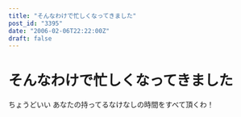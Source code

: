 ```yaml
---
title: "そんなわけで忙しくなってきました"
post_id: "3395"
date: "2006-02-06T22:22:00Z"
draft: false
---
```


# そんなわけで忙しくなってきました

ちょうどいい あなたの持ってるなけなしの時間をすべて頂くわ！
